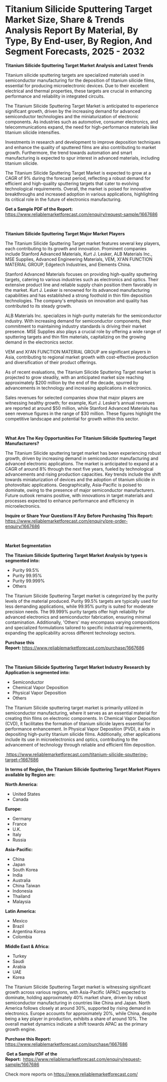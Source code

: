 <p><h1>Titanium Silicide Sputtering Target Market Size, Share & Trends Analysis Report By Material, By Type, By End-user, By Region, And Segment Forecasts, 2025 - 2032</h1></p><p><strong>Titanium Silicide Sputtering Target Market Analysis and Latest Trends</strong></p>
<p><p>Titanium silicide sputtering targets are specialized materials used in semiconductor manufacturing for the deposition of titanium silicide films, essential for producing microelectronic devices. Due to their excellent electrical and thermal properties, these targets are crucial in enhancing performance and reliability in integrated circuits.</p><p>The Titanium Silicide Sputtering Target Market is anticipated to experience significant growth, driven by the increasing demand for advanced semiconductor technologies and the miniaturization of electronic components. As industries such as automotive, consumer electronics, and telecommunications expand, the need for high-performance materials like titanium silicide intensifies. </p><p>Investments in research and development to improve deposition techniques and enhance the quality of sputtered films are also contributing to market growth. Furthermore, the trend towards automation and smart manufacturing is expected to spur interest in advanced materials, including titanium silicide. </p><p>The Titanium Silicide Sputtering Target Market is expected to grow at a CAGR of 9% during the forecast period, reflecting a robust demand for efficient and high-quality sputtering targets that cater to evolving technological requirements. Overall, the market is poised for innovative breakthroughs and increased adoption in various applications, highlighting its critical role in the future of electronics manufacturing.</p></p>
<p><strong>Get a Sample PDF of the Report:&nbsp;</strong> <a href="https://www.reliablemarketforecast.com/enquiry/request-sample/1667686?utm_campaign=3225&utm_medium=2&utm_source=Github&utm_content=ia&utm_term=08032025&utm_id=titanium-silicide-sputtering-target">https://www.reliablemarketforecast.com/enquiry/request-sample/1667686</a></p>
<p>&nbsp;</p>
<p><strong>Titanium Silicide Sputtering Target Major Market Players</strong></p>
<p><p>The Titanium Silicide Sputtering Target market features several key players, each contributing to its growth and innovation. Prominent companies include Stanford Advanced Materials, Kurt J. Lesker, ALB Materials Inc., MSE Supplies, Advanced Engineering Materials, VEM, XI'AN FUNCTION MATERIAL GROUP, Edgetech Industries, and Elements China.</p><p>Stanford Advanced Materials focuses on providing high-quality sputtering targets, catering to various industries such as electronics and optics. Their extensive product line and reliable supply chain position them favorably in the market. Kurt J. Lesker is renowned for its advanced manufacturing capabilities and has established a strong foothold in thin film deposition technologies. The company's emphasis on innovation and quality has contributed to its steady growth.</p><p>ALB Materials Inc. specializes in high-purity materials for the semiconductor industry. With increasing demand for semiconductor components, their commitment to maintaining industry standards is driving their market presence. MSE Supplies also plays a crucial role by offering a wide range of sputtering targets and thin film materials, capitalizing on the growing demand in the electronics sector.</p><p>VEM and XI'AN FUNCTION MATERIAL GROUP are significant players in Asia, contributing to regional market growth with cost-effective production and diversification of their product offerings.</p><p>As of recent evaluations, the Titanium Silicide Sputtering Target market is projected to grow steadily, with an anticipated market size reaching approximately $200 million by the end of the decade, spurred by advancements in technology and increasing applications in electronics.</p><p>Sales revenues for selected companies show that major players are witnessing healthy growth; for example, Kurt J. Lesker’s annual revenues are reported at around $50 million, while Stanford Advanced Materials has seen revenue figures in the range of $30 million. These figures highlight the competitive landscape and potential for growth within this sector.</p></p>
<p>&nbsp;</p>
<p><strong>What Are The Key Opportunities For Titanium Silicide Sputtering Target Manufacturers?</strong></p>
<p><p>The Titanium Silicide sputtering target market has been experiencing robust growth, driven by increasing demand in semiconductor manufacturing and advanced electronic applications. The market is anticipated to expand at a CAGR of around 8% through the next five years, fueled by technological advancements and rising production capacities. Key trends include the shift towards miniaturization of devices and the adoption of titanium silicide in photovoltaic applications. Geographically, Asia-Pacific is poised to dominate, owing to the presence of major semiconductor manufacturers. Future outlook remains positive, with innovations in target materials and processes expected to enhance performance and efficiency in microelectronics.</p></p>
<p><strong>Inquire or Share Your Questions If Any Before Purchasing This Report:</strong> <a href="https://www.reliablemarketforecast.com/enquiry/pre-order-enquiry/1667686?utm_campaign=3225&utm_medium=2&utm_source=Github&utm_content=ia&utm_term=08032025&utm_id=titanium-silicide-sputtering-target">https://www.reliablemarketforecast.com/enquiry/pre-order-enquiry/1667686</a></p>
<p>&nbsp;</p>
<p><strong>Market Segmentation</strong></p>
<p><strong>The Titanium Silicide Sputtering Target Market Analysis by types is segmented into:</strong></p>
<p><ul><li>Purity 99.5%</li><li>Purity 99.95%</li><li>Purity 99.999%</li><li>Others</li></ul></p>
<p><p>The Titanium Silicide Sputtering Target market is categorized by the purity levels of the material produced. Purity 99.5% targets are typically used for less demanding applications, while 99.95% purity is suited for moderate precision needs. The 99.999% purity targets offer high reliability for advanced electronics and semiconductor fabrication, ensuring minimal contamination. Additionally, 'Others' may encompass varying compositions and specialized formulations tailored to specific industrial requirements, expanding the applicability across different technology sectors.</p></p>
<p><strong>Purchase this Report:&nbsp;</strong><a href="https://www.reliablemarketforecast.com/purchase/1667686?utm_campaign=3225&utm_medium=2&utm_source=Github&utm_content=ia&utm_term=08032025&utm_id=titanium-silicide-sputtering-target">https://www.reliablemarketforecast.com/purchase/1667686</a></p>
<p>&nbsp;</p>
<p><strong>The Titanium Silicide Sputtering Target Market Industry Research by Application is segmented into:</strong></p>
<p><ul><li>Semiconductor</li><li>Chemical Vapor Deposition</li><li>Physical Vapor Deposition</li><li>Others</li></ul></p>
<p><p>The Titanium Silicide sputtering target market is primarily utilized in semiconductor manufacturing, where it serves as an essential material for creating thin films on electronic components. In Chemical Vapor Deposition (CVD), it facilitates the formation of titanium silicide layers essential for performance enhancement. In Physical Vapor Deposition (PVD), it aids in depositing high-purity titanium silicide films. Additionally, other applications include its use in microelectronics and optics, contributing to the advancement of technology through reliable and efficient film deposition.</p></p>
<p><a href="https://www.reliablemarketforecast.com/titanium-silicide-sputtering-target-r1667686?utm_campaign=3225&utm_medium=2&utm_source=Github&utm_content=ia&utm_term=08032025&utm_id=titanium-silicide-sputtering-target">&nbsp;https://www.reliablemarketforecast.com/titanium-silicide-sputtering-target-r1667686</a></p>
<p><strong>In terms of Region, the Titanium Silicide Sputtering Target Market Players available by Region are:</strong></p>
<p>
    <p> <strong> North America: </strong>
        <ul>
            <li>United States</li>
            <li>Canada</li>
        </ul>
        </p> 
    <p> <strong> Europe: </strong>
        <ul>
            <li>Germany</li>
            <li>France</li>
            <li>U.K.</li>
            <li>Italy</li>
            <li>Russia</li>
        </ul>
        </p> 
    <p> <strong> Asia-Pacific: </strong>
        <ul>
            <li>China</li>
            <li>Japan</li>
            <li>South Korea</li>
            <li>India</li>
            <li>Australia</li>
            <li>China Taiwan</li>
            <li>Indonesia</li>
            <li>Thailand</li>
            <li>Malaysia</li>
        </ul>
        </p> 
    <p> <strong> Latin America: </strong>
        <ul>
            <li>Mexico</li>
            <li>Brazil</li>
            <li>Argentina Korea</li>
            <li>Colombia</li>
        </ul>
        </p> 
    <p> <strong> Middle East & Africa: </strong>
        <ul>
            <li>Turkey</li>
            <li>Saudi</li>
            <li>Arabia</li>
            <li>UAE</li>
            <li>Korea</li>
        </ul>
    </p>
    </p>
<p><p>The Titanium Silicide Sputtering Target market is witnessing significant growth across various regions, with Asia-Pacific (APAC) expected to dominate, holding approximately 40% market share, driven by robust semiconductor manufacturing in countries like China and Japan. North America follows closely at around 30%, supported by rising demand in electronics. Europe accounts for approximately 20%, while China, despite being a key player in production, exhibits a share of around 10%. The overall market dynamics indicate a shift towards APAC as the primary growth engine.</p></p>
<p><strong>Purchase this Report: </strong><a href="https://www.reliablemarketforecast.com/purchase/1667686?utm_campaign=3225&utm_medium=2&utm_source=Github&utm_content=ia&utm_term=08032025&utm_id=titanium-silicide-sputtering-target">https://www.reliablemarketforecast.com/purchase/1667686</a></p>
<p>&nbsp;<strong>Get a Sample PDF of the Report:&nbsp;&nbsp;</strong><a href="https://www.reliablemarketforecast.com/enquiry/request-sample/1667686?utm_campaign=3225&utm_medium=2&utm_source=Github&utm_content=ia&utm_term=08032025&utm_id=titanium-silicide-sputtering-target">https://www.reliablemarketforecast.com/enquiry/request-sample/1667686</a></p>
<p><strong></strong></p>
<p>Check more reports on <a href="https://www.reliablemarketforecast.com/?utm_campaign=3225&utm_medium=2&utm_source=Github&utm_content=ia&utm_term=08032025&utm_id=titanium-silicide-sputtering-target">https://www.reliablemarketforecast.com/</a></p>